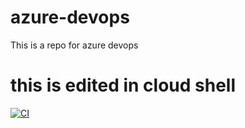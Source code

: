 # azure-devops
This is a repo for azure devops

# this is edited in cloud shell

[![CI](https://github.com/compimprove/azure-devops/actions/workflows/main.yml/badge.svg)](https://github.com/compimprove/azure-devops/actions/workflows/main.yml)
